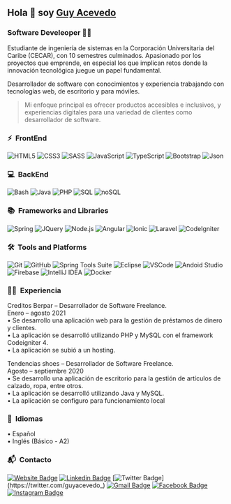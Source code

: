 ## Hola 👋 soy [Guy Acevedo](https://guyacevedo.github.io/)

### Software Develeoper 🧑‍💻

Estudiante de ingeniería de sistemas en la Corporación Universitaria del Caribe (CECAR), con 10 semestres culminados.
Apasionado por los proyectos que emprende, en especial los que implican retos donde la innovación tecnológica juegue un papel fundamental.

Desarrollador de software con conocimientos y experiencia trabajando con tecnologías web, de escritorio y para móviles.

> Mi enfoque principal es ofrecer productos accesibles e inclusivos, y experiencias digitales para una variedad de clientes como desarrollador de software.

### ⚡️ &nbsp;FrontEnd


![HTML5](https://img.shields.io/badge/-HTML5-E34F26?style=plastic&logo=html5&logoColor=white)
![CSS3](https://img.shields.io/badge/-CSS3-1572B6?style=plastic&logo=css3&logoColor=white)
![SASS](https://img.shields.io/badge/-SASS-CC6699?style=plastic&logo=sass&logoColor=white)
![JavaScript](https://img.shields.io/badge/-JavaScript-F7DF1E?style=plastic&logo=JavaScript&logoColor=black)
![TypeScript](https://img.shields.io/badge/-TypeScript-13009B?style=plastic&logo=TypeScript&logoColor=white)
![Bootstrap](https://img.shields.io/badge/Bootstrap-563D7C?style=plastic&logo=bootstrap&logoColor=white)
![Json](https://img.shields.io/badge/json-5E5C5C?style=plastic&logo=json&logoColor=white)

### 💻 &nbsp;BackEnd

![Bash](https://img.shields.io/badge/GNU%20Bash-4EAA25?style=plastic&logo=GNU%20Bash&logoColor=white)
![Java](https://img.shields.io/badge/-JAVA-F30F00?style=plastic&logo=Java&logoColor=white)
![PHP](https://img.shields.io/badge/-PHP-AF3CFF?style=plastic&logo=PHP&logoColor=white)
![SQL](https://img.shields.io/badge/-SQL-007717?style=plastic&logo=MySQL&logoColor=white)
![noSQL](https://img.shields.io/badge/-noSQL-0067C8?style=plastic&logo=MongoDB&logoColor=white)

### 📚 &nbsp;Frameworks and Libraries

![Spring](https://img.shields.io/badge/-Spring-339933?style=plastic&logo=Spring&logoColor=white)
![JQuery](https://img.shields.io/badge/-JQuery-0067C8?style=plastic&logo=JQuery&logoColor=white)
![Node.js](https://img.shields.io/badge/-Node.js-339933?style=plastic&logo=node.js&logoColor=white)
![Angular](https://img.shields.io/badge/-Angular-red?style=plastic&logo=Angular&logoColor=white)
![Ionic](https://img.shields.io/badge/-Ionic-0067C8?style=plastic&logo=Ionic&logoColor=white)
![Laravel](https://img.shields.io/badge/-Laravel-F30F00?style=plastic&logo=Laravel&logoColor=white)
![CodeIgniter](https://img.shields.io/badge/-CodeIgniter-E34F26?style=plastic&logo=CodeIgniter&logoColor=white)

### 🛠️ &nbsp;Tools and Platforms
![Git](https://img.shields.io/badge/-Git-E34F26?style=plastic&logo=Git&logoColor=white)
![GitHub](https://img.shields.io/badge/-GitHub-001930?style=plastic&logo=GitHub&logoColor=white)
![Spring Tools Suite](https://img.shields.io/badge/-SpringToolsSuite-339933?style=plastic&logo=Spring+boot&logoColor=white)
![Eclipse](https://img.shields.io/badge/-Eclipse-001930?style=plastic&logo=Eclipse&logoColor=white)
![VSCode](https://img.shields.io/badge/-VSCode-0067C8?style=plastic&logo=VisualStudioCode&logoColor=white)
![Andoid Studio](https://img.shields.io/badge/-AndoidStudio-007717?style=plastic&logo=AndroidStudio&logoColor=white)
![Firebase](https://img.shields.io/badge/-Firebase-F7DF1E?style=plastic&logo=Firebase&logoColor=black)
![IntelliJ IDEA](https://img.shields.io/badge/-IntelliJIDEA-001930?style=plastic&logo=IntelliJIDEA&logoColor=white)
![Docker](https://img.shields.io/badge/-Docker-0067C8?style=plastic&logo=Docker&logoColor=white)

### 🧑‍💻 &nbsp;Experiencia

Creditos Berpar – Desarrollador de Software Freelance.<br>
Enero – agosto 2021<br>
• Se desarrollo una aplicación web para la gestión de préstamos de dinero y clientes.<br>
• La aplicación se desarrolló utilizando PHP y MySQL con el framework Codeigniter 4.<br>
• La aplicación se subió a un hosting.

Tendencias shoes – Desarrollador de Software Freelance.<br>
Agosto – septiembre 2020<br>
• Se desarrollo una aplicación de escritorio para la gestión de artículos de calzado, ropa, entre otros.<br>
• La aplicación se desarrolló utilizando Java y MySQL.<br>
• La aplicación se configuro para funcionamiento local

### 🧐 &nbsp;Idiomas

• Español<br>
• Inglés (Básico - A2)

### 📬 &nbsp;Contacto

[![Website Badge](https://img.shields.io/badge/-https://guyacevedo.github.io-black?style=plastic&logo=InternetExplorer&logoColor=white&link=https://guyacevedo.github.io/)](https://guyacevedo.github.io/)
[![Linkedin Badge](https://img.shields.io/badge/-guyacevedo-blue?style=plastic&logo=Linkedin&logoColor=white&link=https://www.linkedin.com/in/guyacevedo/)](https://www.linkedin.com/in/guyacevedo/)
[![Twitter Badge](https://img.shields.io/badge/guyacevedo_-1DA1F2?style=plastic&logo=twitter&logoColor=white&link=https://twitter.com/guyacevedo_)](https://twitter.com/guyacevedo_)
[![Gmail Badge](https://img.shields.io/badge/-guy.acevedoa@gmail.com-c14438?style=plastic&logo=Gmail&logoColor=white&link=mailto:guy.acevedoa@gmail.com)](mailto:guy.acevedoa@gmail.com)
[![Facebook Badge](https://img.shields.io/badge/-guyacevedo-blue?style=plastic&logo=facebook&logoColor=white&link=https://www.instagram.com/guyacevedo/)](https://www.instagram.com/guyacevedo/)
[![Instagram Badge](https://img.shields.io/badge/-guyacevedo-purple?style=plastic&logo=instagram&logoColor=white&link=https://www.facebook.com/guyacevedo/)](https://www.instagram.com/guyacevedo/)
